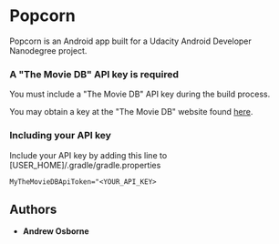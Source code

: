 Popcorn
=======

Popcorn is an Android app built for a Udacity Android Developer Nanodegree project.

### A "The Movie DB" API key is required

You must include a "The Movie DB" API key during the build process.

You may obtain a key at the "The Movie DB" website found [here](https://developers.themoviedb.org/3/getting-started).

### Including your API key

Include your API key by adding this line to [USER_HOME]/.gradle/gradle.properties
```
MyTheMovieDBApiToken="<YOUR_API_KEY>
```

## Authors

* **Andrew Osborne**
